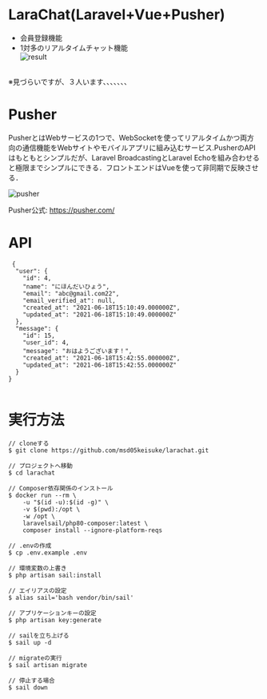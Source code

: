 # LaraChat(Laravel+Vue+Pusher)
- 会員登録機能
- 1対多のリアルタイムチャット機能<br>
![result](https://user-images.githubusercontent.com/75054606/122583427-2c2fcf00-d094-11eb-8c28-2dd9e332fbc5.gif)
<br>
※見づらいですが、３人います、、、、、、、


# Pusher
PusherとはWebサービスの1つで、WebSocketを使ってリアルタイムかつ両方向の通信機能をWebサイトやモバイルアプリに組み込むサービス.PusherのAPIはもともとシンプルだが、Laravel BroadcastingとLaravel Echoを組み合わせると極限までシンプルにできる．フロントエンドはVueを使って非同期で反映させる．

![pusher](https://user-images.githubusercontent.com/75054606/122578034-71e99900-d08e-11eb-99f8-74d4e0741573.png)

Pusher公式: https://pusher.com/

# API

```
 {
  "user": {
    "id": 4,
    "name": "にほんだいひょう",
    "email": "abc@gmail.com22",
    "email_verified_at": null,
    "created_at": "2021-06-18T15:10:49.000000Z",
    "updated_at": "2021-06-18T15:10:49.000000Z"
  },
  "message": {
    "id": 15,
    "user_id": 4,
    "message": "おはようございます！",
    "created_at": "2021-06-18T15:42:55.000000Z",
    "updated_at": "2021-06-18T15:42:55.000000Z"
  }
}


```


# 実行方法

```
// cloneする
$ git clone https://github.com/msd05keisuke/larachat.git

// プロジェクトへ移動
$ cd larachat

// Composer依存関係のインストール
$ docker run --rm \
    -u "$(id -u):$(id -g)" \
    -v $(pwd):/opt \
    -w /opt \
    laravelsail/php80-composer:latest \
    composer install --ignore-platform-reqs
 
// .envの作成
$ cp .env.example .env

// 環境変数の上書き
$ php artisan sail:install

// エイリアスの設定
$ alias sail='bash vendor/bin/sail'

// アプリケーションキーの設定
$ php artisan key:generate

// sailを立ち上げる
$ sail up -d

// migrateの実行
$ sail artisan migrate

// 停止する場合
$ sail down

```

